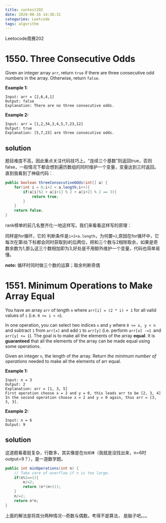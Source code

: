 ```yaml
---
title: contest202
date: 2020-08-16 14:36:31
categories: Leetcode
tags: algorithm
---
```


Leetocode周赛202

<!--more-->

# 1550. Three Consecutive Odds

Given an integer array `arr`, return `true` if there are three consecutive odd numbers in the array. Otherwise, return `false`.

**Example 1:**

```
Input: arr = [2,6,4,1]
Output: false
Explanation: There are no three consecutive odds.
```

**Example 2:**

```
Input: arr = [1,2,34,3,4,5,7,23,12]
Output: true
Explanation: [5,7,23] are three consecutive odds.
```

## solution

题目难度不高，因此重点关注代码技巧上。“连续三个基数”则返回true，否则false，一般情况下都会想到遍历数组的同时维护一个变量，变量达到三时返回。直到我看到了神级代码：

```java
public boolean threeConsecutiveOdds(int[] a) {
    for(int i = 0;i+2 < a.length;i++){
        if(a[i]%2 + a[i+1] % 2 + a[i+2] % 2 == 3){
            return true;
        }
    }
    return false;
}
```

rank榜单的前几名整齐化一地这样写。我们来看看这样写的原理：

同样是for循环，它的 判断条件是`i+2<a.length`，为何要`+2`,原因在for循环中，它每次在第i处下标都会同时获取到i的后两位，把和三个数与2相除取余，如果是奇数余数为1,那么这三个数相加即为3,好处是不用额外维护一个变量，代码也简单易懂。

**note:** 循环时同时做三个数的运算；取余判断奇偶



# 1551. Minimum Operations to Make Array Equal

You have an array `arr` of length `n` where `arr[i] = (2 * i) + 1` for all valid values of `i` (i.e. `0 <= i < n`).

In one operation, you can select two indices `x` and `y` where `0 <= x, y < n` and subtract `1` from `arr[x]` and add `1` to `arr[y]` (i.e. perform `arr[x] -=1 `and `arr[y] += 1`). The goal is to make all the elements of the array **equal**. It is **guaranteed** that all the elements of the array can be made equal using some operations.

Given an integer `n`, the length of the array. Return *the minimum number of operations* needed to make all the elements of arr equal.

**Example 1:**

```
Input: n = 3
Output: 2
Explanation: arr = [1, 3, 5]
First operation choose x = 2 and y = 0, this leads arr to be [2, 3, 4]
In the second operation choose x = 2 and y = 0 again, thus arr = [3, 3, 3].
```

**Example 2:**

```
Input: n = 6
Output: 9
```

## solution

这道题看着挺复杂，行数多，其实像是在`找规律`（我就是没找出来，n=6时output=9？），是一道数学题。

```java
public int minOperations(int n) {
    // Take care of overflow if n is too large.
    if(n%2==1){
        n/=2;
        return (n*(n+1));
    }        
    n/=2;
    return n*n;
}
```

上面的解法是将其分两种情况--奇数与偶数。考得不是算法， 是脑子吧。。。